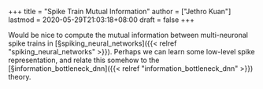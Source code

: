+++
title = "Spike Train Mutual Information"
author = ["Jethro Kuan"]
lastmod = 2020-05-29T21:03:18+08:00
draft = false
+++

Would be nice to compute the mutual information between multi-neuronal
spike trains in [§spiking\_neural\_networks]({{< relref "spiking_neural_networks" >}}). Perhaps we can learn some
low-level spike representation, and relate this somehow to the
[§information\_bottleneck\_dnn]({{< relref "information_bottleneck_dnn" >}}) theory.
